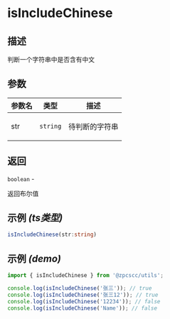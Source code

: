 # isIncludeChinese

## 描述

<p>判断一个字符串中是否含有中文</p>

## 参数

| 参数名 | 类型                | 描述                  |
| ------ | ------------------- | --------------------- |
| str    | <code>string</code> | <p>待判断的字符串</p> |

## 返回

<code>boolean</code> - <p>返回布尔值</p>

## 示例 _(ts类型)_

```typescript
isIncludeChinese(str:string)
```

## 示例 _(demo)_

```typescript
import { isIncludeChinese } from '@zpcscc/utils';

console.log(isIncludeChinese('张三')); // true
console.log(isIncludeChinese('张三12')); // true
console.log(isIncludeChinese('12234')); // false
console.log(isIncludeChinese('Name')); // false
```
